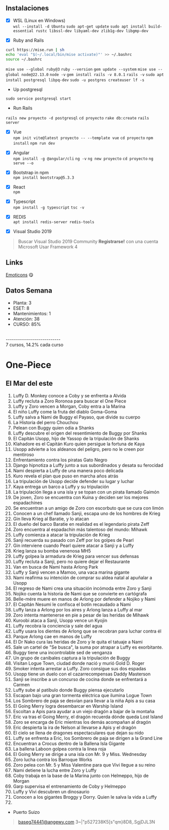 ## Instalaciones

- [x] WSL (Linux en Windows) <br/>
```wsl --install -d Ubuntu```
```sudo apt-get update```
```sudo apt install build-essential rustc libssl-dev libyaml-dev zlib1g-dev libgmp-dev```

- [x] Ruby and Rails <br/>

```bash
curl https://mise.run | sh 
echo 'eval "$(~/.local/bin/mise activate)"' >> ~/.bashrc 
source ~/.bashrc
```

```mise use --global ruby@3```
```ruby --version```
```gem update --system```
```mise use --global node@22.13.0```
```node -v```
```gem install rails -v 8.0.1```
```rails -v```
```sudo apt install postgresql libpq-dev```
```sudo -u postgres createuser lf -s```

* Up postgresql

```sudo service postgresql start```

* Run Rails

```rails new proyecto -d postgresql```
```cd proyecto```
```rake db:create```
```rails server```


- [x] Vue <br/>
```npm init vite@latest proyecto -- --template vue```
```cd proyecto```
```npm install```
```npm run dev```

- [x] Angular <br/>
```npm install -g @angular/cli```
```ng -v```
```ng new proyecto```
```cd proyecto```
```ng serve --o```

- [x] Bootstrap in npm <br/>
```npm install bootstrap@5.3.3```


- [x] React <br/>
```npm```


- [x] Typescript <br/>
```npm install -g typescript```
```tsc -v```

- [x] REDIS <br/>
```apt install redis-server redis-tools```


- [x] Visual Studio 2019 <br/>
> Buscar Visual Studio 2019 Community
> **Registrarse!** con una cuenta Microsoft
> Usar Framework 4


## Links

[Emoticons](https://emojikeyboard.top/es/) 😋


## Datos Semana #

* Planta: 3
* ESET: 8
* Mantenimientos: 1
* Atención: 38
* CURSO: 85%
<br/>
---------------------------
<br/>
7 cursos, 14.2% cada curso


# One-Piece

## El Mar del este

1. Luffy D. Monkey conoce a Coby y se enfrenta a Alvida
2. Luffy recluta a Zoro Roronoa para buscar el One Piece
3. Luffy y Zoro vencen a Morgan, Coby entra a la Marina
4. El niño Luffy come la fruta del diablo Goma-Goma
5. Luffy salva a Nami de Buggy el Payaso, que divide su cuerpo
6. La Historia del perro Chouchou
7. Pelean con Buggy quien odia a Shanks
8. Luffy descubre el origen del resentimiento de Buggy por Shanks
9. El Capitán Usopp, hijo de Yassop de la tripulación de Shanks
10. Klahadore es el Capitán Kuro quien persigue la fortuna de Kaya
11. Usopp advierte a los aldeanos del peligro, pero no le creen por mentiroso
12. Enfrentamiento contra los piratas Gato Negro
13. Django hipnotiza a Luffy junto a sus subordinados y desata su ferocidad
14. Nami despierta a Luffy de una manera poco delicada
15. Kuro revela el plan que puso en marcha años atrás
16. La tripulación de Usopp decide defender su lugar y luchar
17. Kaya entrega un barco a Luffy y su tripulación
18. La tripulación llega a una isla y se topan con un pirata llamado Gaimón
19. De joven, Zoro se encuentra con Kuina y deciden ser los mejores espadachines
20. Se encuentran a un amigo de Zoro con escorbuto que se cura con limón
21. Conocen a un chef llamado Sanji, escapa uno de los hombres de Krieg
22. Gin lleva Krieg al Baratie, y lo atacan
23. El dueño del barco Baratie en realidad es el legendario pirata Zeff
24. Zoro encuentra al espadachin más talentoso del mundo: Mihawk
25. Luffy comienza a atacar la tripulación de Krieg
26. Sanji recuerda su pasado con Zeff por los golpes de Pearl
27. Gin interviene cuando Pearl quiere atacar a Sanji y a Luffy
28. Krieg lanza su bomba venenosa MH5
29. Luffy golpea la armadura de Krieg para vencer sus defensas
30. Luffy recluta a Sanji, pero no quiere dejar el Restaurante
31. Van en busca de Nami hasta Arlong Park
32. Luffy y Sanji vencen a Mamoo, una vaca marina gigante
33. Nami reafirma su intención de comprar su aldea natal al apuñalar a Usopp
34. El regreso de Nami crea una situación incómoda entre Zoro y Sanji
35. Nojiko cuenta la historia de Nami que se convierte en cartógrafa
36. Belle-mére muere en manos de Arlong por defender a Nojiko y Nami  
37. El Capitán Nesumi le confisca el botín recaudado a Nami
38. Luffy lanza a Arlong por los aires y Arlong lanza a Luffy al mar
39. Zoro intenta mantenerse en pie a pesar de las heridas de Mihawk
40. Kuroobi ataca a Sanji, Usopp vence un Kyojin
41. Luffy recobra la conciencia y sale del agua
42. Luffy usara los dientes de Arlong que se recobran para luchar contra él
43. Parque Arlong cae en manos de Luffy
44. El Dr Nako cura las heridas de Zoro y le quita el tatuaje a Nami
45. Sale un cartel de "Se busca", la suma por atrapar a Luffy es exorbitante.
46. Buggy tiene una incontrolable sed de venganza
47. Un grupo de canibales captura a la tripulación de Buggy
48. Visitan Logue Town, ciudad donde nació y murió Gold D. Roger
49. Smoker intenta arrestar a Luffy. Zoro consigue sus dos espadas
50. Usopp tiene un duelo con el cazarrecompensas Daddy Masterson
51. Sanji se inscribe a un concurso de cocina donde se enfrentará a Carmen
52. Luffy sube al patíbulo donde Buggy piensa ejecutarlo
53. Escapan bajo una gran tormenta eléctrica que ilumina Logue Town
54. Los Sombrero de paja se desvían para llevar a la niña Apis a su casa
55. El Going Merry logra desembarcar en Warship Island
56. Escoltan a Apis para ayudar a un viejo dragón a bajar de la montaña
57. Eric va tras el Going Merry, el dragón recuerda dónde queda Lost Island
58. Zoro se encarga de Eric mientras los demás acompañan al dragón
59. Eric despierta la ira de Nelson al llevarse a Apis y el dragón
60. El cielo se llena de dragones espectaculares que dejan su nido
61. Luffy se enfrenta a Eric, los Sombrero de paja se dirigen a la Grand Line
62. Encuentran a Crocus dentro de la Ballena Isla Gigante
63. La ballena Laboon golpea contra la linea roja
64. El Going Merry se dirige a una isla con Mr. 9 y Miss. Wednesday
65. Zoro lucha contra los Barroque Works
66. Zoro pelea con Mr. 5 y Miss Valentine para que Vivi llegue a su reino
67. Nami detiene la lucha entre Zoro y Luffy
68. Coby trabaja en la base de la Marina junto con Helmeppo, hijo de Morgan
69. Garp supervisa el entrenamiento de Coby y Helmeppo
70. Luffy y Vivi descubren un dinosaurio
71. Conocen a los gigantes Broggy y Dorry. Quien le salva la vida a Luffy
72. 


* Puerto Suizo
> baseg74441@angewy.com
> 3~|"p527238K5[s"qm}8D8,.SgjDJL3N
